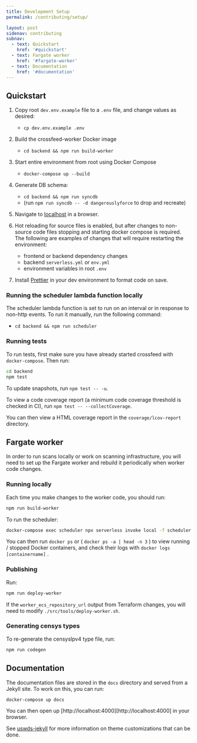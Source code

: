 ```yaml
---
title: Development Setup
permalink: /contributing/setup/

layout: post
sidenav: contributing
subnav:
  - text: Quickstart
    href: '#quickstart'
  - text: Fargate worker
    href: '#fargate-worker'
  - text: Documentation
    href: '#documentation'
---
```


## Quickstart

1.  Copy root `dev.env.example` file to a `.env` file, and change values as desired:
    - `cp dev.env.example .env`
1.  Build the crossfeed-worker Docker image
    - `cd backend && npm run build-worker`
1.  Start entire environment from root using Docker Compose
    - `docker-compose up --build`
1.  Generate DB schema:
    - `cd backend && npm run syncdb`
    - (run `npm run syncdb -- -d dangerouslyforce` to drop and recreate)

1.  Navigate to [localhost](http://localhost) in a browser.

1.  Hot reloading for source files is enabled, but after changes to non-source code files stopping and starting docker compose is required. The following are examples of changes that will require restarting the environment:
    - frontend or backend dependency changes
    - backend `serverless.yml` or `env.yml`
    - environment variables in root `.env`
1.  Install [Prettier](https://www.robinwieruch.de/how-to-use-prettier-vscode) in your dev environment to format code on save.

### Running the scheduler lambda function locally

The scheduler lambda function is set to run on an interval or in response to non-http events. To run it manually, run the following command:

- `cd backend && npm run scheduler`

### Running tests

To run tests, first make sure you have already started crossfeed with `docker-compose`. Then run:

```bash
cd backend
npm test
```

To update snapshots, run `npm test -- -u`.

To view a code coverage report (a minimum code coverage threshold is checked in CI), run `npm test -- --collectCoverage`.

You can then view a HTML coverage report in the `coverage/lcov-report` directory.

## Fargate worker

In order to run scans locally or work on scanning infrastructure,
you will need to set up the Fargate worker and rebuild it periodically
when worker code changes.

### Running locally

Each time you make changes to the worker code, you should run:

```bash
npm run build-worker
```

To run the scheduler:

```bash
docker-compose exec scheduler npx serverless invoke local -f scheduler
```

You can then run `docker ps` or ( `docker ps -a | head -n 3` ) to view running / stopped Docker containers,
and check their logs with `docker logs [containername]` .

### Publishing

Run:

```bash
npm run deploy-worker
```

If the `worker_ecs_repository_url` output from Terraform changes, you will need to modify `./src/tools/deploy-worker.sh`.

### Generating censys types

To re-generate the censysIpv4 type file, run:

```bash
npm run codegen
```

## Documentation

The documentation files are stored in the `docs` directory and served from a Jekyll site. To work on this, you can run:

```bash
docker-compose up docs
```

You can then open up [http://localhost:4000][http://localhost:4000] in your browser.

See [uswds-jekyll](https://github.com/18F/uswds-jekyll) for more information on theme customizations that can be done.

